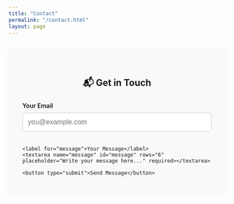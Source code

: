 ```yaml
---
title: "Contact"
permalink: "/contact.html"
layout: page
---
```


<!-- ✅ Mailchimp Sitewide Script (if not already in default layout) -->
<script id="mcjs">
!function(c,h,i,m,p){
  m=c.createElement(h),p=c.getElementsByTagName(h)[0],
  m.async=1,m.src=i,p.parentNode.insertBefore(m,p)
}(document,"script","https://chimpstatic.com/mcjs-connected/js/users/aa6e06d3ca4533f339ea0783b/f4a44c943af3b3947b766e8a7.js");
</script>

<style>
  .contact-form {
    max-width: 600px;
    margin: 2rem auto;
    padding: 2rem;
    background-color: #f9f9f9;
    border-radius: 12px;
    box-shadow: 0 0 10px rgba(0,0,0,0.05);
  }

  .contact-form h2 {
    text-align: center;
    margin-bottom: 1.5rem;
  }

  label {
    display: block;
    margin-bottom: 0.5rem;
    font-weight: 600;
  }

  input, textarea {
    width: 100%;
    padding: 0.75rem;
    margin-bottom: 1.2rem;
    border: 1px solid #ccc;
    border-radius: 8px;
    font-size: 1rem;
  }

  button {
    width: 100%;
    padding: 0.75rem;
    font-size: 1.1rem;
    border: none;
    border-radius: 8px;
    cursor: pointer;
    transition: background-color 0.3s ease;
    background-color: #007bff;
    color: #fff;
  }

  .contact-form button:hover {
    background-color: #0056b3;
  }
</style>

<!-- 📬 Contact Form -->
<div class="contact-form">
  <h2>📬 Get in Touch</h2>
  <form action="https://formspree.io/f/xovwdvzk" method="POST">
    <label for="email">Your Email</label>
    <input type="email" name="email" id="email" placeholder="you@example.com" required>

    <label for="message">Your Message</label>
    <textarea name="message" id="message" rows="6" placeholder="Write your message here..." required></textarea>

    <button type="submit">Send Message</button>
  </form>
</div>
